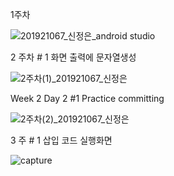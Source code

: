 1주차

![201921067_신정은_android studio](https://user-images.githubusercontent.com/72747781/110568900-1d817400-8197-11eb-9e4c-f4a7b868cbca.png)



2 주차 # 1 화면 출력에 문자열생성

![2주차(1)_201921067_신정은](https://user-images.githubusercontent.com/72747781/110569001-3ab64280-8197-11eb-97b2-d705495de073.png)



Week 2 Day 2 #1 Practice committing

![2주차(2)_201921067_신정은](https://user-images.githubusercontent.com/72747781/110763713-864f1600-8295-11eb-9449-cdfaa9c7ca04.png)


3 주 # 1 삽입 코드 실행화면

![capture](https://user-images.githubusercontent.com/72747781/111408569-cfc9b600-8718-11eb-816d-d0e0e6499e20.png)
